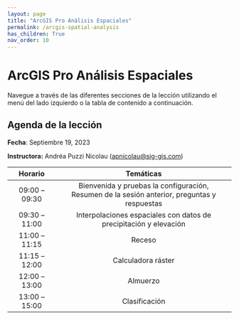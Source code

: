 ```yaml
---
layout: page
title: "ArcGIS Pro Análisis Espaciales"
permalink: /arcgis-spatial-analysis
has_children: True
nav_order: 10
---
```


# ArcGIS Pro Análisis Espaciales

Navegue a través de las diferentes secciones de la lección utilizando el menú del lado izquierdo o la tabla de contenido a continuación.

## Agenda de la lección

**Fecha**: Septiembre 19, 2023

**Instructora:** Andréa Puzzi Nicolau ([apnicolau@sig-gis.com](apnicolau@sig-gis.com))

|    Horario    |                                                                                       Temáticas                         |
|:-------------:|:-----------------------------------------------------------------------------------------------------------------------:|
| 09:00 – 09:30 |   Bienvenida y pruebas  la configuración, <br>Resumen de la sesión anterior, preguntas y respuestas                     |
| 09:30 – 11:00 |   Interpolaciones espaciales con datos de precipitación y elevación                                                     |
| 11:00 – 11:15 |   Receso                                                                                                                |
| 11:15 – 12:00 |   Calculadora ráster                                                                                                    |
| 12:00 – 13:00 |   Almuerzo                                                                                                              |
| 13:00 – 15:00 |   Clasificación                                                                                                         |

